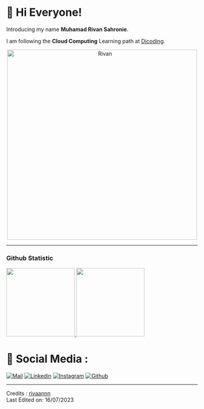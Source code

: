 
<h1>👋 Hi Everyone!</h1>

Introducing my name **Muhamad Rivan Sahronie**.<br>

I am following the **Cloud Computing** Learning path at [Dicoding](https://www.dicoding.com/).<br>

<div align="center">
  <img src="https://github.com/rivaannn/rivaannn/assets/93449889/8bec7147-df61-44fb-b0e8-3c12f5a4507b" alt="Rivan" width="500">
</div>


----

 ### Github Statistic
<p align="left">
<a href="https://github.com/rivaannn/">
  <img height="180em" src="https://github-readme-stats-eight-theta.vercel.app/api?username=rivaannn&show_icons=true&theme=algolia&include_all_commits=true&count_private=true"/>
  <img height="180em" src="https://github-readme-stats-eight-theta.vercel.app/api/top-langs/?username=rivaannn&layout=compact&langs_count=8&theme=algolia"/>
</a>
</p>


<h1>🙌 Social Media : </h1>
  
[![Mail](https://img.shields.io/badge/-Mail-black?style=for-the-badge&logo=gmail)](mailto:mrivans2002@gmail.com)
[![Linkedin](https://img.shields.io/badge/-LinkedIn-black?style=for-the-badge&logo=Linkedin)](https://www.linkedin.com/in/muhamad-rivan-sahronie-082283246/)
[![Instagram](https://img.shields.io/badge/-Instagram-black?style=for-the-badge&logo=Instagram)](https://www.instagram.com/rivaann_/)
[![Github](https://img.shields.io/badge/-Github-black?style=for-the-badge&logo=Github)](https://github.com/rivaannn)



----
Credits :  [rivaannn](https://github.com/rivaannn)
<br>
Last Edited on: 16/07/2023
 
